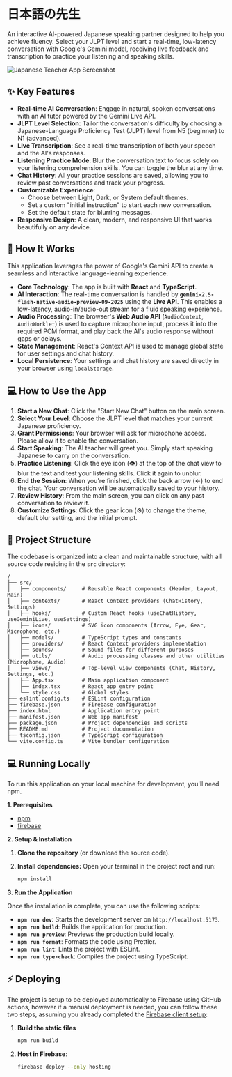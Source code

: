 # 日本語の先生

An interactive AI-powered Japanese speaking partner designed to help you achieve fluency. Select your JLPT level and start a real-time, low-latency conversation with Google's Gemini model, receiving live feedback and transcription to practice your listening and speaking skills.

![Japanese Teacher App Screenshot](https://storage.googleapis.com/aistudio-ux-team/prompts/58950/1721759020478.png)

## ✨ Key Features

- **Real-time AI Conversation**: Engage in natural, spoken conversations with an AI tutor powered by the Gemini Live API.
- **JLPT Level Selection**: Tailor the conversation's difficulty by choosing a Japanese-Language Proficiency Test (JLPT) level from N5 (beginner) to N1 (advanced).
- **Live Transcription**: See a real-time transcription of both your speech and the AI's responses.
- **Listening Practice Mode**: Blur the conversation text to focus solely on your listening comprehension skills. You can toggle the blur at any time.
- **Chat History**: All your practice sessions are saved, allowing you to review past conversations and track your progress.
- **Customizable Experience**:
  - Choose between Light, Dark, or System default themes.
  - Set a custom "initial instruction" to start each new conversation.
  - Set the default state for blurring messages.
- **Responsive Design**: A clean, modern, and responsive UI that works beautifully on any device.

## 🚀 How It Works

This application leverages the power of Google's Gemini API to create a seamless and interactive language-learning experience.

- **Core Technology**: The app is built with **React** and **TypeScript**.
- **AI Interaction**: The real-time conversation is handled by **`gemini-2.5-flash-native-audio-preview-09-2025`** using the **Live API**. This enables a low-latency, audio-in/audio-out stream for a fluid speaking experience.
- **Audio Processing**: The browser's **Web Audio API** (`AudioContext`, `AudioWorklet`) is used to capture microphone input, process it into the required PCM format, and play back the AI's audio response without gaps or delays.
- **State Management**: React's Context API is used to manage global state for user settings and chat history.
- **Local Persistence**: Your settings and chat history are saved directly in your browser using `localStorage`.

## 💻 How to Use the App

1.  **Start a New Chat**: Click the "Start New Chat" button on the main screen.
2.  **Select Your Level**: Choose the JLPT level that matches your current Japanese proficiency.
3.  **Grant Permissions**: Your browser will ask for microphone access. Please allow it to enable the conversation.
4.  **Start Speaking**: The AI teacher will greet you. Simply start speaking Japanese to carry on the conversation.
5.  **Practice Listening**: Click the eye icon (👁️) at the top of the chat view to blur the text and test your listening skills. Click it again to unblur.
6.  **End the Session**: When you're finished, click the back arrow (←) to end the chat. Your conversation will be automatically saved to your history.
7.  **Review History**: From the main screen, you can click on any past conversation to review it.
8.  **Customize Settings**: Click the gear icon (⚙️) to change the theme, default blur setting, and the initial prompt.

## 📁 Project Structure

The codebase is organized into a clean and maintainable structure, with all source code residing in the `src` directory:

```
/
├── src/
│   ├── components/     # Reusable React components (Header, Layout, Main)
│   ├── contexts/       # React Context providers (ChatHistory, Settings)
│   ├── hooks/          # Custom React hooks (useChatHistory, useGeminiLive, useSettings)
│   ├── icons/          # SVG icon components (Arrow, Eye, Gear, Microphone, etc.)
│   ├── models/         # TypeScript types and constants
│   ├── providers/      # React Context providers implementation
│   ├── sounds/         # Sound files for different purposes
│   ├── utils/          # Audio processing classes and other utilities (Microphone, Audio)
│   ├── views/          # Top-level view components (Chat, History, Settings, etc.)
│   ├── App.tsx         # Main application component
│   ├── index.tsx       # React app entry point
│   └── style.css       # Global styles
├── eslint.config.ts    # ESLint configuration
├── firebase.json       # Firebase configuration
├── index.html          # Application entry point
├── manifest.json       # Web app manifest
├── package.json        # Project dependencies and scripts
├── README.md           # Project documentation
├── tsconfig.json       # TypeScript configuration
└── vite.config.ts      # Vite bundler configuration
```

## 💻 Running Locally

To run this application on your local machine for development, you'll need npm.

**1. Prerequisites**

- [npm](https://www.npmjs.com/)
- [firebase](https://firebase.google.com/)

**2. Setup & Installation**

1.  **Clone the repository** (or download the source code).

2.  **Install dependencies:** Open your terminal in the project root and run:
    ```bash
    npm install
    ```

**3. Run the Application**

Once the installation is complete, you can use the following scripts:

- **`npm run dev`**: Starts the development server on `http://localhost:5173`.
- **`npm run build`**: Builds the application for production.
- **`npm run preview`**: Previews the production build locally.
- **`npm run format`**: Formats the code using Prettier.
- **`npm run lint`**: Lints the project with ESLint.
- **`npm run type-check`**: Compiles the project using TypeScript.

## ⚡ Deploying

The project is setup to be deployed automatically to Firebase using GitHub actions,
however if a manual deployment is needed, you can follow these two steps, assuming you already completed the [Firebase client setup](https://firebase.google.com/docs/hosting/quickstart):

1.  **Build the static files**

    ```bash
    npm run build
    ```

2.  **Host in Firebase**:
    ```bash
    firebase deploy --only hosting
    ```
